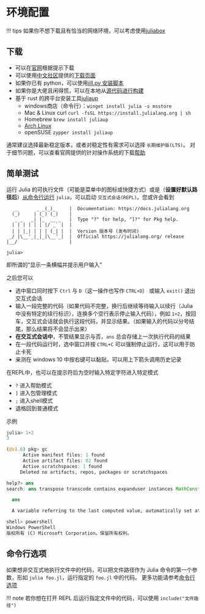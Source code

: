 # 环境配置
!!! tips
	如果你不想下载且有恰当的网络环境，可以考虑使用[juliabox](https://discourse.juliacn.com/t/topic/196)

## 下载
* 可以在[官网](https://julialang.org/downloads/)根据提示下载
* 可以使用[中文社区](https://discourse.juliacn.com/)提供的[下载页面](https://cn.julialang.org/downloads/)
* 如果你已有 python，可以使用[jill.py 安装脚本](https://github.com/johnnychen94/jill.py)
* 如果你是大佬且闲得慌，可以在本地从[源代码进行构建](https://github.com/JuliaLang/julia#building-julia)
* 基于 rust 的跨平台安装工具[juliaup](https://github.com/JuliaLang/juliaup)
	* windows商店（命令行）：`winget install julia -s msstore`
	* Mac & Linux curl `curl -fsSL https://install.julialang.org | sh`
	* Homebrew `brew install juliaup`
	* [Arch Linux](https://aur.archlinux.org/packages/juliaup)
	* openSUSE `zypper install juliaup`

通常建议选择最新稳定版本，或者对稳定性有需求可以选择 `长期维护版(LTS)`。
对于细节问题，可以查看官网提供的针对操作系统的下载[帮助](https://julialang.org/downloads/platform/)

## 简单测试
运行 Julia 的可执行文件（可能是菜单中的图标或快捷方式）或是（**设置好默认路径后**）[从命令行运行](../knowledge/cli.md#打开系统命令行) `julia`，可以启动 `交互式会话(REPL)`。您或许会看到

```plain
   _       _ _(_)_     |  Documentation: https://docs.julialang.org
  (_)     | (_) (_)    |
   _ _   _| |_  __ _   |  Type "?" for help, "]?" for Pkg help.
  | | | | | | |/ _` |  |
  | | |_| | | | (_| |  |  Version 版本号 (发布时间)
 _/ |\__'_|_|_|\__'_|  |  Official https://julialang.org/ release
|__/                   |

julia>
```

即所谓的“显示一条横幅并提示用户输入”

之后您可以
- 选中窗口同时按下 `Ctrl` 与 `D`（这一操作也写作 `CTRL+D`） 或输入 `exit()` 退出交互式会话
- 输入一段完整的代码（如果代码不完整，换行后继续等待输入以续行（Julia 中没有特定的续行标识），连换多个空行表示停止输入代码），例如 `1+2`，按回车，交互式会话就会执行这段代码，并显示结果。（如果输入的代码以分号结尾，那么结果将不会显示出来）
- **在交互式会话中**，不管结果显示与否，`ans` 总会存储上一次执行代码的结果
- 在一段代码运行时，选中窗口并按 `CTRL+C` 可以强制停止运行，这可以用于防止卡死
- 亲测在 windows 10 中按右键可以黏贴，可以用上下箭头调用历史记录

在REPL中，也可以在提示符后为空时输入特定字符进入特定模式
- `?` 进入帮助模式
- `]` 进入包管理模式
- `;` 进入shell模式
- 退格回到普通模式

示例
```jl
julia> 1+2
3

(@v1.6) pkg> gc
      Active manifest files: 1 found
      Active artifact files: 82 found
      Active scratchspaces: 1 found
     Deleted no artifacts, repos, packages or scratchspaces

help?> ans
search: ans transpose transcode contains expanduser instances MathConstants readlines LinearIndices leading_ones

  ans

  A variable referring to the last computed value, automatically set at the interactive prompt.

shell> powershell
Windows PowerShell
版权所有 (C) Microsoft Corporation。保留所有权利。
```

## 命令行选项
如果想非交互式地执行文件中的代码，可以把文件路径作为 Julia 命令的第一个参数，形如 `julia foo.jl`，运行指定的 `foo.jl` 中的代码。
更多功能请参考[命令行选项](https://docs.juliacn.com/latest/manual/command-line-options/#command-line-options)

!!! note
	若你想在打开 REPL 后运行指定文件中的代码，可以使用 `include("文件路径")`

[^1]: https://discourse.juliacn.com/t/topic/159
